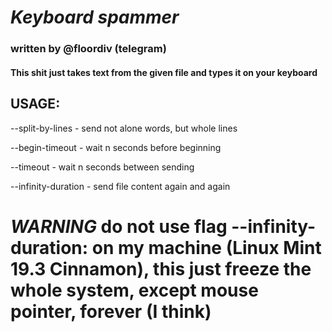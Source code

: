 # _Keyboard spammer_
### written by @floordiv (telegram)

#### This shit just takes text from the given file and types it on your keyboard

## **USAGE**:

  --split-by-lines - send not alone words, but whole lines
  
  --begin-timeout <seconds> - wait n seconds before beginning

  --timeout - wait n seconds between sending
  
  --infinity-duration - send file content again and again
  
# _WARNING_ do not use flag --infinity-duration: on my machine (Linux Mint 19.3 Cinnamon), this just freeze the whole system, except mouse pointer, forever (I think)